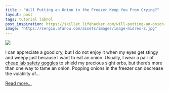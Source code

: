 ```yaml
---
title : "Will Putting an Onion in the Freezer Keep You From Crying?"
layout: post
tags: tutorial labnol
post_inspiration: https://skillet.lifehacker.com/will-putting-an-onion-in-the-freezer-keep-you-from-cryi-1846651113
image: "https://sergio.afanou.com/assets/images/image-midres-2.jpg"
---
```


<img src="https://i.kinja-img.com/gawker-media/image/upload/s--8NT9R7s0--/c_fit,fl_progressive,q_80,w_636/gxo7eokrbud5mcgdj6qk.jpg" /><p>I can appreciate a good cry, but I do not enjoy it when my eyes get stingy and weepy just because I want to eat an onion. Usually, I wear a pair of <a href="https://skillet.lifehacker.com/use-a-pair-of-cheap-safety-goggles-instead-of-onion-gog-1846279635">cheap lab safety goggles</a> to shield my precious sight orbs, but there’s more than one way to tame an onion. Popping onions in the freezer can decrease the volatility of…</p><p><a href="https://skillet.lifehacker.com/will-putting-an-onion-in-the-freezer-keep-you-from-cryi-1846651113">Read more...</a></p>